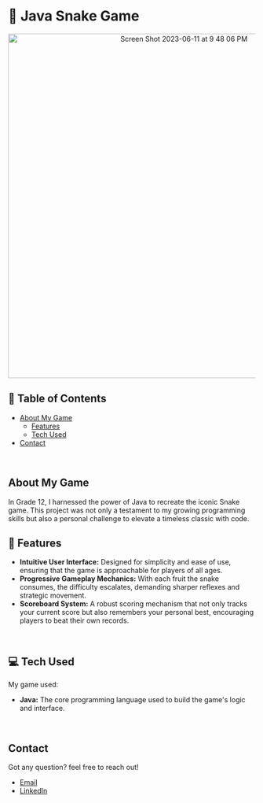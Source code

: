 # 🐍 Java Snake Game

<p align="center">
  
 <img width="700" alt="Screen Shot 2023-06-11 at 9 48 06 PM" src="https://github.com/GavraMG/JavaPingPongGame/assets/145468935/c061dfba-13cb-4570-88c0-4d5c5dccb4b4">

</p>

## 📖 Table of Contents

- [About My Game](#-about-my-game)
  - [Features](#-features)
  - [Tech Used](#-tech-used)
- [Contact](#-contact)

<br/>

## About My Game
In Grade 12, I harnessed the power of Java to recreate the iconic Snake game. This project was not only a testament to my growing programming skills but also a personal challenge to elevate a timeless classic with code.
<br/>

## 🚀 Features

- **Intuitive User Interface:** Designed for simplicity and ease of use, ensuring that the game is approachable for players of all ages.
- **Progressive Gameplay Mechanics:** With each fruit the snake consumes, the difficulty escalates, demanding sharper reflexes and strategic movement.
- **Scoreboard System:** A robust scoring mechanism that not only tracks your current score but also remembers your personal best, encouraging players to beat their own records.

<br/>

## 💻 Tech Used

My game used: 

- **Java:** The core programming language used to build the game's logic and interface.

<br/>

## Contact

Got any question? feel free to reach out!

- [Email](mailto:markusgavra@gmail.com)
- [LinkedIn](https://www.linkedin.com/in/markus-gavra)
